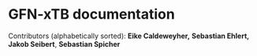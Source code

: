 # GFN-xTB documentation

Contributors (alphabetically sorted): 
**Eike Caldeweyher,**
**Sebastian Ehlert,**
**Jakob Seibert**,
**Sebastian Spicher**

